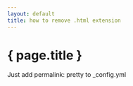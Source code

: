 ```yaml
---
layout: default
title: how to remove .html extension
---
```


# { page.title }

Just add permalink: pretty to _config.yml
